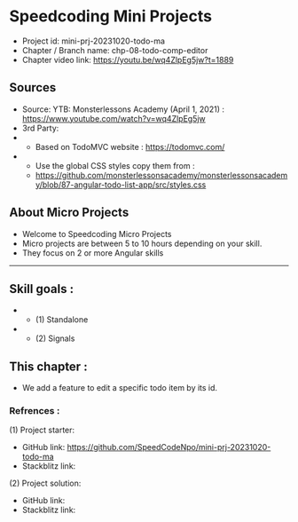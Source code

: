 # Speedcoding Mini Projects

- Project id: mini-prj-20231020-todo-ma
- Chapter / Branch name: chp-08-todo-comp-editor
- Chapter video link: https://youtu.be/wq4ZlpEg5jw?t=1889


## Sources
- Source: YTB: Monsterlessons Academy (April 1, 2021) : https://www.youtube.com/watch?v=wq4ZlpEg5jw
- 3rd Party: 
-   - Based on TodoMVC website :  https://todomvc.com/
-   - Use the global CSS styles copy them from : 
    - https://github.com/monsterlessonsacademy/monsterlessonsacademy/blob/87-angular-todo-list-app/src/styles.css

## About Micro Projects

- Welcome to Speedcoding Micro Projects
- Micro projects are between 5 to 10 hours depending on your skill.
- They focus on 2 or more Angular skills
- - -


## Skill goals :
- - (1) Standalone
- - (2) Signals

## This chapter :
- We add a feature to edit a specific todo item by its id.

### Refrences :

(1) Project starter:

- GitHub link: https://github.com/SpeedCodeNpo/mini-prj-20231020-todo-ma
- Stackblitz link:

(2) Project solution:

- GitHub link: 
- Stackblitz link: